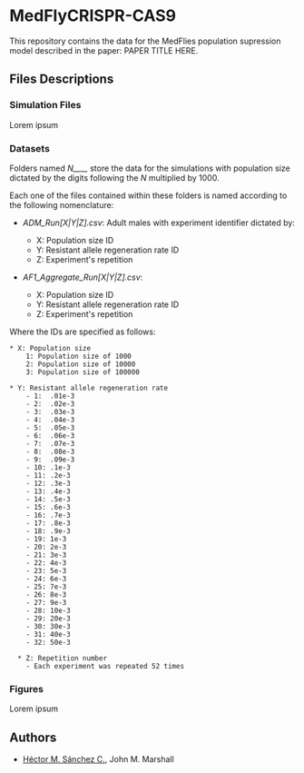 # MedFlyCRISPR-CAS9

This repository contains the data for the MedFlies population supression model described in the paper: PAPER TITLE HERE.

## Files Descriptions

### Simulation Files

Lorem ipsum

### Datasets

Folders named *N____* store the data for the simulations with population size dictated by the digits following the *N* multiplied by 1000.

Each one of the files contained within these folders is named according to the following nomenclature:

* _ADM_Run[X|Y|Z].csv_: Adult males with experiment identifier dictated by:

    - X: Population size ID
    - Y: Resistant allele regeneration rate ID
    - Z: Experiment's repetition

* _AF1_Aggregate_Run[X|Y|Z].csv_:

    - X: Population size ID
    - Y: Resistant allele regeneration rate ID
    - Z: Experiment's repetition

Where the IDs are specified as follows:

    * X: Population size
        1: Population size of 1000
        2: Population size of 10000
        3: Population size of 100000

    * Y: Resistant allele regeneration rate
        - 1:  .01e-3
        - 2:  .02e-3
        - 3:  .03e-3
        - 4:  .04e-3
        - 5:  .05e-3
        - 6:  .06e-3
        - 7:  .07e-3
        - 8:  .08e-3
        - 9:  .09e-3
        - 10: .1e-3
        - 11: .2e-3
        - 12: .3e-3
        - 13: .4e-3
        - 14: .5e-3
        - 15: .6e-3
        - 16: .7e-3
        - 17: .8e-3
        - 18: .9e-3
        - 19: 1e-3
        - 20: 2e-3
        - 21: 3e-3
        - 22: 4e-3
        - 23: 5e-3
        - 24: 6e-3
        - 25: 7e-3
        - 26: 8e-3
        - 27: 9e-3
        - 28: 10e-3
        - 29: 20e-3
        - 30: 30e-3
        - 31: 40e-3
        - 32: 50e-3

      * Z: Repetition number
        - Each experiment was repeated 52 times

### Figures

Lorem ipsum

## Authors

 * [Héctor M. Sánchez C.](chipdelmal.github.io), John M. Marshall
